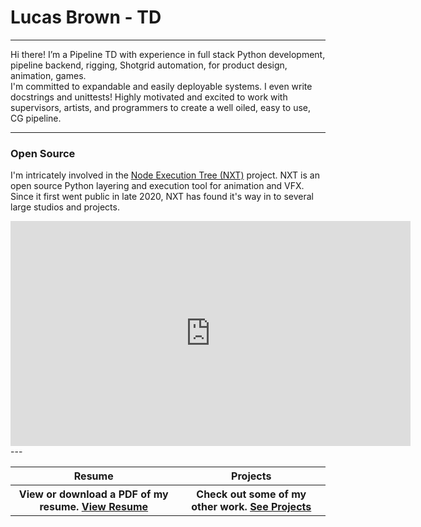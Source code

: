 # Lucas Brown - TD
---
Hi there! I’m a Pipeline TD with experience in full stack 
Python development, pipeline backend, rigging, Shotgrid automation, for product design, animation, games.   
I'm committed to expandable and easily 
deployable systems. I even write docstrings and unittests! 
Highly motivated and excited to work with supervisors, artists, and programmers to
 create a well oiled, easy to use, CG pipeline.

---

### Open Source
I'm intricately involved in the [Node Execution Tree (NXT)](projects#nxt-node-execution-tree) project. NXT is an open source Python layering and execution tool for animation and VFX.  Since it first went public in late 2020, NXT has found it's way in to several large studios and projects. 
<div style="text-align: center;">
<iframe width="640" height="360" src="https://www.youtube.com/embed/8UqIjSkbG3o" frameborder="0" allow="accelerometer; autoplay; clipboard-write; encrypted-media; gyroscope; picture-in-picture" allowfullscreen></iframe>
</div>
---
<div style="text-align: center;">
<table>
<tr>
<th style="text-align: center">Resume</th>
<th style="text-align: center">Projects</th>
</tr>
<tr>
<th>View or download a PDF of my resume.  <a href="/resume">View Resume</a></th>
<th>Check out some of my other work. <a href="/projects">See Projects</a></th>
</tr>
</table>
</div>
